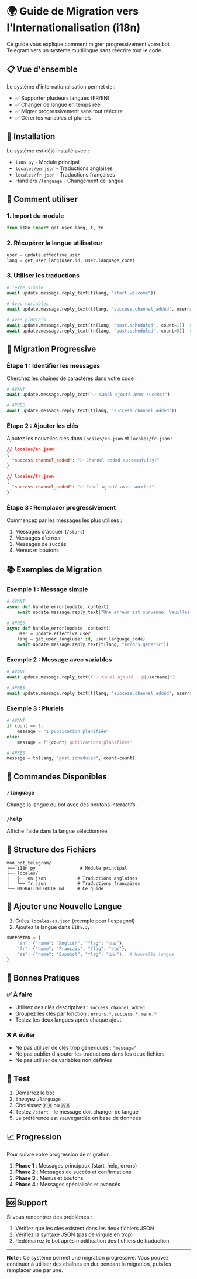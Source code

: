 # 🌍 Guide de Migration vers l'Internationalisation (i18n)

Ce guide vous explique comment migrer progressivement votre bot Telegram vers un système multilingue sans réécrire tout le code.

## 📋 Vue d'ensemble

Le système d'internationalisation permet de :
- ✅ Supporter plusieurs langues (FR/EN)
- ✅ Changer de langue en temps réel
- ✅ Migrer progressivement sans tout réécrire
- ✅ Gérer les variables et pluriels

## 🚀 Installation

Le système est déjà installé avec :
- `i18n.py` - Module principal
- `locales/en.json` - Traductions anglaises
- `locales/fr.json` - Traductions françaises
- Handlers `/language` - Changement de langue

## 📝 Comment utiliser

### 1. Import du module

```python
from i18n import get_user_lang, t, tn
```

### 2. Récupérer la langue utilisateur

```python
user = update.effective_user
lang = get_user_lang(user.id, user.language_code)
```

### 3. Utiliser les traductions

```python
# Texte simple
await update.message.reply_text(t(lang, "start.welcome"))

# Avec variables
await update.message.reply_text(t(lang, "success.channel_added", username="mon_canal", tag="news"))

# Avec pluriels
await update.message.reply_text(tn(lang, "post.scheduled", count=1))  # "1 publication planifiée"
await update.message.reply_text(tn(lang, "post.scheduled", count=5))  # "5 publications planifiées"
```

## 🔄 Migration Progressive

### Étape 1 : Identifier les messages

Cherchez les chaînes de caractères dans votre code :
```python
# AVANT
await update.message.reply_text("✅ Canal ajouté avec succès!")

# APRÈS
await update.message.reply_text(t(lang, "success.channel_added"))
```

### Étape 2 : Ajouter les clés

Ajoutez les nouvelles clés dans `locales/en.json` et `locales/fr.json` :

```json
// locales/en.json
{
  "success.channel_added": "✅ Channel added successfully!"
}

// locales/fr.json
{
  "success.channel_added": "✅ Canal ajouté avec succès!"
}
```

### Étape 3 : Remplacer progressivement

Commencez par les messages les plus utilisés :
1. Messages d'accueil (`/start`)
2. Messages d'erreur
3. Messages de succès
4. Menus et boutons

## 📚 Exemples de Migration

### Exemple 1 : Message simple

```python
# AVANT
async def handle_error(update, context):
    await update.message.reply_text("Une erreur est survenue. Veuillez réessayer.")

# APRÈS
async def handle_error(update, context):
    user = update.effective_user
    lang = get_user_lang(user.id, user.language_code)
    await update.message.reply_text(t(lang, "errors.generic"))
```

### Exemple 2 : Message avec variables

```python
# AVANT
await update.message.reply_text(f"✅ Canal ajouté : @{username}")

# APRÈS
await update.message.reply_text(t(lang, "success.channel_added", username=username))
```

### Exemple 3 : Pluriels

```python
# AVANT
if count == 1:
    message = "1 publication planifiée"
else:
    message = f"{count} publications planifiées"

# APRÈS
message = tn(lang, "post.scheduled", count=count)
```

## 🎯 Commandes Disponibles

### `/language`
Change la langue du bot avec des boutons interactifs.

### `/help`
Affiche l'aide dans la langue sélectionnée.

## 📁 Structure des Fichiers

```
mon_bot_telegram/
├── i18n.py                 # Module principal
├── locales/
│   ├── en.json            # Traductions anglaises
│   └── fr.json            # Traductions françaises
└── MIGRATION_GUIDE.md     # Ce guide
```

## 🔧 Ajouter une Nouvelle Langue

1. Créez `locales/es.json` (exemple pour l'espagnol)
2. Ajoutez la langue dans `i18n.py` :

```python
SUPPORTED = {
    "en": {"name": "English", "flag": "🇬🇧"},
    "fr": {"name": "Français", "flag": "🇫🇷"},
    "es": {"name": "Español", "flag": "🇪🇸"},  # Nouvelle langue
}
```

## 🚨 Bonnes Pratiques

### ✅ À faire
- Utilisez des clés descriptives : `success.channel_added`
- Groupez les clés par fonction : `errors.*`, `success.*`, `menu.*`
- Testez les deux langues après chaque ajout

### ❌ À éviter
- Ne pas utiliser de clés trop génériques : `"message"`
- Ne pas oublier d'ajouter les traductions dans les deux fichiers
- Ne pas utiliser de variables non définies

## 🧪 Test

1. Démarrez le bot
2. Envoyez `/language`
3. Choisissez 🇫🇷 ou 🇬🇧
4. Testez `/start` - le message doit changer de langue
5. La préférence est sauvegardée en base de données

## 📈 Progression

Pour suivre votre progression de migration :

1. **Phase 1** : Messages principaux (start, help, errors)
2. **Phase 2** : Messages de succès et confirmations
3. **Phase 3** : Menus et boutons
4. **Phase 4** : Messages spécialisés et avancés

## 🆘 Support

Si vous rencontrez des problèmes :
1. Vérifiez que les clés existent dans les deux fichiers JSON
2. Vérifiez la syntaxe JSON (pas de virgule en trop)
3. Redémarrez le bot après modification des fichiers de traduction

---

**Note** : Ce système permet une migration progressive. Vous pouvez continuer à utiliser des chaînes en dur pendant la migration, puis les remplacer une par une.
